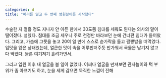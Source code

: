 ```yaml
---
categories: d
title: "머리를 밀고 두 번째 병원살이를 시작했다"
---
```

수술한 지 열흘 정도 지나자 안 아픈 한에서 30도쯤 침대를 세워도 된다는 의사의 말이 떨어졌다. 설렜다. 침대를 조금 세우니 주로 천정만 바라보던 눈에 건너편 침대가 들어왔다. 그리고, 가슴에 그릇을 놓고 20여 일 만에 스스로 숟가락을 들고 짬뽕밥을 떠먹었다. 입맛을 잃은 상태였는데, 얼큰한 맛이 속을 어루만져주듯 반가워서 국물은 남기지 않고 다 먹었다. 물론 여기저기 흘려가면서.

그리고 입원 이후 내 얼굴을 볼 일이 없었다. 어쩌다 얼굴을 만져보면 관자놀이와 턱 부위가 좀 아프기도 하고, 눈을 세게 감으면 묵직한 느낌이 전해